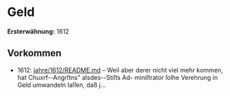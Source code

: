 # Geld

**Ersterwähnung:** 1612

## Vorkommen
- 1612: [jahre/1612/README.md](../jahre/1612/README.md) – Weil aber derer nicht viel
mehr kommen, hat Chuxrf--Angrſtns" alsdes--Stiſts Ad-
miniſtrator ſolhe Verehrung in Geld umwandeln laſſen,
daß j...
